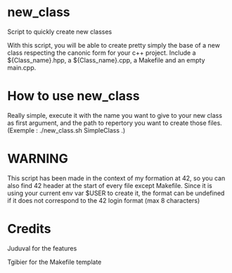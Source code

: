 # new_class
Script to quickly create new classes

With this script, you will be able to create pretty simply the base of a new class respecting the canonic form for your c++ project.
Include a ${Class_name}.hpp, a ${Class_name}.cpp, a Makefile and an empty main.cpp.

# How to use new_class
Really simple, execute it with the name you want to give to your new class as first argument, and the path to repertory you want to create those files.
(Exemple : ./new_class.sh SimpleClass .)





# WARNING
This script has been made in the context of my formation at 42, so you can also find 42 header at the start of every file except Makefile. 
Since it is using your current env var $USER to create it, the format can be undefined if it does not correspond to the 42 login format (max 8 characters)

# Credits
Juduval for the features

Tgibier for the Makefile template
